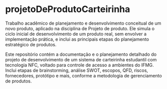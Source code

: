 # projetoDeProdutoCarteirinha
Trabalho acadêmico de planejamento e desenvolvimento conceitual de um novo produto, aplicado na disciplina de Projeto de produto. Ele simula o ciclo inicial de desenvolvimento de um produto real, sem envolver a implementação prática, e inclui as principais etapas do planejamento estratégico de produtos.

Este repositório contém a documentação e o planejamento detalhado do projeto de desenvolvimento de um sistema de carteirinha estudantil com tecnologia NFC, voltado para controle de acesso a ambientes do IFMG. Inclui etapas de brainstorming, análise SWOT, escopos, QFD, riscos, fornecedores, protótipo e mais, conforme a metodologia de gerenciamento de produtos.
